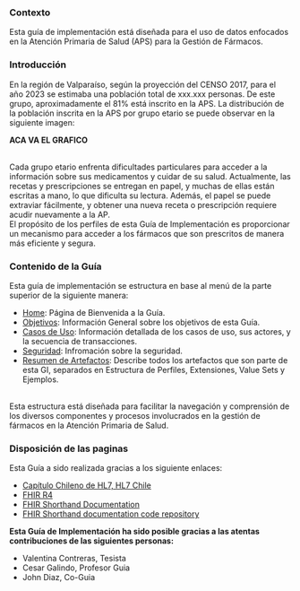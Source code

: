 ### Contexto
Esta guía de implementación está diseñada para el uso de datos enfocados en la Atención Primaria de Salud (APS) para la Gestión de Fármacos.
<br>

### Introducción
En la región de Valparaíso, según la proyección del CENSO 2017, para el año 2023 se estimaba una población total de xxx.xxx personas. De este grupo, aproximadamente el 81% está inscrito en la APS. La distribución de la población inscrita en la APS por grupo etario se puede observar en la siguiente imagen:
<br>

**ACA VA EL GRAFICO**

<br>
Cada grupo etario enfrenta dificultades particulares para acceder a la información sobre sus medicamentos y cuidar de su salud. Actualmente, las recetas y prescripciones se entregan en papel, y muchas de ellas están escritas a mano, lo que dificulta su lectura. Además, el papel se puede extraviar fácilmente, y obtener una nueva receta o prescripción requiere acudir nuevamente a la AP.
<br>
El propósito de los perfiles de esta Guía de Implementación es proporcionar un mecanismo para acceder a los fármacos que son prescritos de manera más eficiente y segura.

### Contenido de la Guía
Esta guía de implementación se estructura en base al menú de la parte superior de la siguiente manera:
<br>

* [Home](index.html): Página de Bienvenida a la Guía.
* [Objetivos](Objetivos.html): Información General sobre los objetivos de esta Guía.
* [Casos de Uso](CasosDeUsos.html): Información detallada de los casos de uso, sus actores, y la secuencia de transacciones.
* [Seguridad](Seguridad.html): Infromación sobre la seguridad.
* [Resumen de Artefactos](artifacts.html): Describe todos los artefactos que son parte de esta GI, separados en Estructura de Perfiles, Extensiones, Value Sets y Ejemplos.
<br>
Esta estructura está diseñada para facilitar la navegación y comprensión de los diversos componentes y procesos involucrados en la gestión de fármacos en la Atención Primaria de Salud.

### Disposición de las paginas
Esta Guía a sido realizada gracias a los siguiente enlaces:
<br>

- [Capítulo Chileno de HL7, HL7 Chile](http://hl7chile.cl)
- [FHIR R4](http://hl7.org/fhir/)
- [FHIR Shorthand Documentation](https://build.fhir.org/ig/HL7/fhir-shorthand) 
- [FHIR Shorthand documentation code repository](https://github.com/HL7/fhir-shorthand)

**Esta Guía de Implementación ha sido posible gracias a las atentas contribuciones de las siguientes personas:**
<br>
* Valentina Contreras, Tesista
* Cesar Galindo, Profesor Guia
* John Diaz, Co-Guia